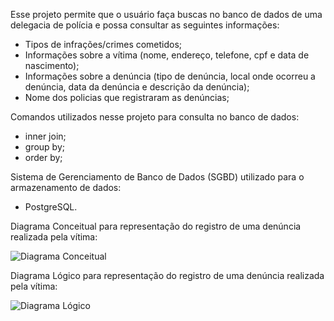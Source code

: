 
Esse projeto permite que o usuário faça buscas no banco de dados de uma delegacia de polícia e possa consultar as seguintes informações:

- Tipos de infrações/crimes cometidos;
- Informações sobre a vítima (nome, endereço, telefone, cpf e data de nascimento);
- Informações sobre a denúncia (tipo de denúncia, local onde ocorreu a denúncia, data da denúncia e descrição da denúncia);
- Nome dos policias que registraram as denúncias;

Comandos utilizados nesse projeto para consulta no banco de dados:

- inner join;
- group by;
- order by;

Sistema de Gerenciamento de Banco de Dados (SGBD) utilizado para o armazenamento de dados:

- PostgreSQL.

Diagrama Conceitual para representação do registro de uma denúncia realizada pela vítima:

![Diagrama Conceitual](https://i.imgur.com/n6fsP3V.jpg)

Diagrama Lógico para representação do registro de uma denúncia realizada pela vítima:

![Diagrama Lógico](https://imgur.com/a/GA0kwLS.jpg)
